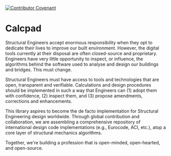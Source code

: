 [![Contributor Covenant](https://img.shields.io/badge/Contributor%20Covenant-2.0-4baaaa.svg)](code_of_conduct.md)

# Calcpad

Structural Engineers accept enormous responsibility when they opt to dedicate their lives to improve our built environment. However, the digital tools currently at their disposal are often closed-source and proprietary. Engineers have very little opportunity to inspect, or influence, the algorithms behind the software used to analyse and design our buildings and bridges. This must change. 

Structural Engineers must have access to tools and technologies that are open, transparent and verifiable. Calculations and design procedures should be implemented in such a way that Engineers can (1) adopt them with confidence, (2) inspect them, and (3) propose amendments, corrections and enhancements.

This library aspires to become the de facto implementation for Structural Engineering design worldwide. Through global contribution and collaboration, we are assembling a comprehensive repository of international design code implementations (e.g., Eurocode, ACI, etc.), atop a core layer of structural mechanics algorithms.

Together, we're building a profession that is open-minded, open-hearted, and open-source.
